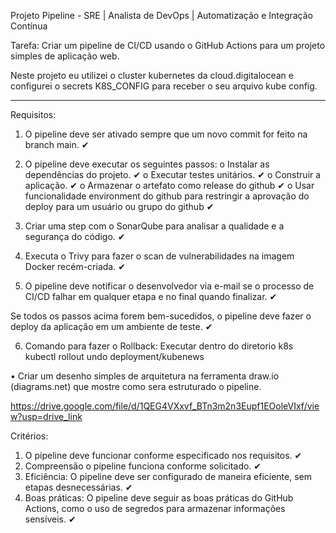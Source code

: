 
Projeto Pipeline - SRE | Analista de DevOps | Automatização e Integração Contínua

Tarefa: Criar um pipeline de CI/CD usando o GitHub Actions para um projeto simples de aplicação web.

Neste projeto eu utilizei o cluster kubernetes da cloud.digitalocean e configurei o secrets K8S_CONFIG para receber o seu arquivo kube config.

*****************************************************************************************************************************************************

Requisitos:

1. O pipeline deve ser ativado sempre que um novo commit for feito na branch main. ✔

2. O pipeline deve executar os seguintes passos: 
o Instalar as dependências do projeto. ✔
o Executar testes unitários. ✔
o Construir a aplicação. ✔
o Armazenar o artefato como release do github ✔
o Usar funcionalidade environment do github para restringir a aprovação do deploy para um usuário ou grupo do github ✔

3. Criar uma step com o SonarQube para analisar a qualidade e a segurança do código. ✔

4. Executa o Trivy para fazer o scan de vulnerabilidades na imagem Docker recém-criada. ✔

5. O pipeline deve notificar o desenvolvedor via e-mail se o processo de CI/CD falhar em qualquer etapa e no final quando finalizar. ✔

Se todos os passos acima forem bem-sucedidos, o pipeline deve fazer o deploy da 
aplicação em um ambiente de teste. ✔

6. Comando para fazer o Rollback:
Executar dentro do diretorio k8s
kubectl rollout undo deployment/kubenews

• Criar um desenho simples de arquitetura na ferramenta draw.io (diagrams.net) que mostre como sera estruturado o pipeline.

https://drive.google.com/file/d/1QEG4VXxvf_BTn3m2n3Eupf1EOoleVIxf/view?usp=drive_link

Critérios:
1. O pipeline deve funcionar conforme especificado nos requisitos. ✔
2. Compreensão o pipeline funciona conforme solicitado. ✔
3. Eficiência: O pipeline deve ser configurado de maneira eficiente, sem etapas desnecessárias. ✔
4. Boas práticas: O pipeline deve seguir as boas práticas do GitHub Actions, como o uso de segredos para armazenar informações sensíveis. ✔
